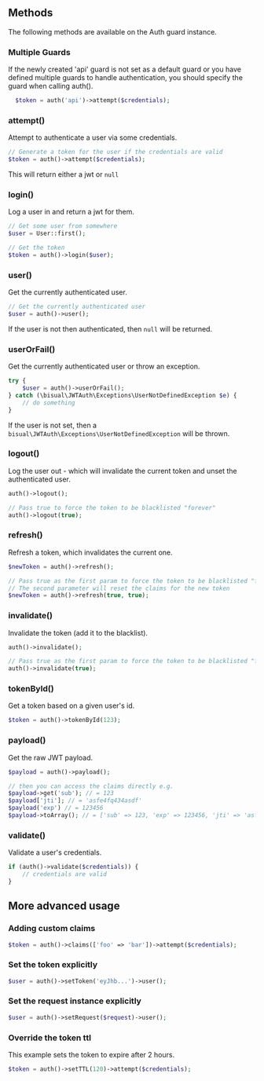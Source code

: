 ## Methods

The following methods are available on the Auth guard instance.

### Multiple Guards

If the newly created 'api' guard is not set as a default guard or you have defined multiple guards to handle authentication,
you should specify the guard when calling auth().

```php
  $token = auth('api')->attempt($credentials);
```

### attempt()

Attempt to authenticate a user via some credentials.

```php
// Generate a token for the user if the credentials are valid
$token = auth()->attempt($credentials);
```

This will return either a jwt or `null`

### login()

Log a user in and return a jwt for them.

```php
// Get some user from somewhere
$user = User::first();

// Get the token
$token = auth()->login($user);
```

### user()

Get the currently authenticated user.

```php
// Get the currently authenticated user
$user = auth()->user();
```

If the user is not then authenticated, then `null` will be returned.

### userOrFail()

Get the currently authenticated user or throw an exception.

```php
try {
    $user = auth()->userOrFail();
} catch (\bisual\JWTAuth\Exceptions\UserNotDefinedException $e) {
    // do something
}

```

If the user is not set, then a `bisual\JWTAuth\Exceptions\UserNotDefinedException` will be thrown.

### logout()

Log the user out - which will invalidate the current token and unset the authenticated user.

```php
auth()->logout();

// Pass true to force the token to be blacklisted "forever"
auth()->logout(true);
```

### refresh()

Refresh a token, which invalidates the current one.

```php
$newToken = auth()->refresh();

// Pass true as the first param to force the token to be blacklisted "forever".
// The second parameter will reset the claims for the new token
$newToken = auth()->refresh(true, true);
```

### invalidate()

Invalidate the token (add it to the blacklist).

```php
auth()->invalidate();

// Pass true as the first param to force the token to be blacklisted "forever".
auth()->invalidate(true);
```

### tokenById()

Get a token based on a given user's id.

```php
$token = auth()->tokenById(123);
```

### payload()

Get the raw JWT payload.

```php
$payload = auth()->payload();

// then you can access the claims directly e.g.
$payload->get('sub'); // = 123
$payload['jti']; // = 'asfe4fq434asdf'
$payload('exp') // = 123456
$payload->toArray(); // = ['sub' => 123, 'exp' => 123456, 'jti' => 'asfe4fq434asdf'] etc
```

### validate()

Validate a user's credentials.

```php
if (auth()->validate($credentials)) {
    // credentials are valid
}
```

## More advanced usage

### Adding custom claims

```php
$token = auth()->claims(['foo' => 'bar'])->attempt($credentials);
```

### Set the token explicitly

```php
$user = auth()->setToken('eyJhb...')->user();
```

### Set the request instance explicitly

```php
$user = auth()->setRequest($request)->user();
```

### Override the token ttl
This example sets the token to expire after 2 hours.

```php
$token = auth()->setTTL(120)->attempt($credentials);
```
